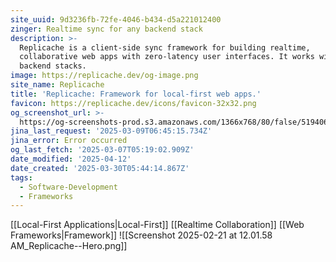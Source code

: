 ```yaml
---
site_uuid: 9d3236fb-72fe-4046-b434-d5a221012400
zinger: Realtime sync for any backend stack
description: >-
  Replicache is a client-side sync framework for building realtime,
  collaborative web apps with zero-latency user interfaces. It works with most
  backend stacks.
image: https://replicache.dev/og-image.png
site_name: Replicache
title: 'Replicache: Framework for local-first web apps.'
favicon: https://replicache.dev/icons/favicon-32x32.png
og_screenshot_url: >-
  https://og-screenshots-prod.s3.amazonaws.com/1366x768/80/false/51940621e316c4c7e2a6e64fecd4e62fa95f4054c935eb1e0640db618d2695d8.jpeg
jina_last_request: '2025-03-09T06:45:15.734Z'
jina_error: Error occurred
og_last_fetch: '2025-03-07T05:19:02.909Z'
date_modified: '2025-04-12'
date_created: '2025-03-30T05:44:14.867Z'
tags:
  - Software-Development
  - Frameworks
---
```























































[[Local-First Applications|Local-First]]
[[Realtime Collaboration]]
[[Web Frameworks|Framework]]
![[Screenshot 2025-02-21 at 12.01.58 AM_Replicache--Hero.png]]
